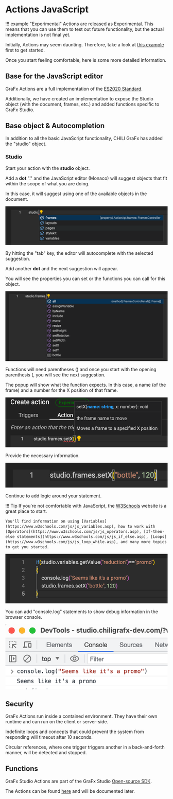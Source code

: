 # Actions JavaScript

!!! example "Experimental"
    Actions are released as Experimental.
    This means that you can use them to test out future functionality, but the actual implementation is not final yet.

Initially, Actions may seem daunting. Therefore, take a look at [this example](/GraFx-Studio/guides/actions/create/) first to get started.

Once you start feeling comfortable, here is some more detailed information.

## Base for the JavaScript editor

GraFx Actions are a full implementation of the [ES2020 Standard](https://262.ecma-international.org/11.0/).

Additionally, we have created an implementation to expose the Studio object (with the document, frames, etc.) and added functions specific to GraFx Studio.

## Base object & Autocompletion

In addition to all the basic JavaScript functionality, CHILI GraFx has added the "studio" object.

### Studio

Start your action with the **studio** object.

Add a **dot** "." and the JavaScript editor (Monaco) will suggest objects that fit within the scope of what you are doing.

In this case, it will suggest using one of the available objects in the document.

![screen](js1.png)

By hitting the "tab" key, the editor will autocomplete with the selected suggestion.

Add another **dot** and the next suggestion will appear.

You will see the properties you can set or the functions you can call for this object.

![screen](js2.png)

Functions will need parentheses () and once you start with the opening parenthesis (, you will see the next suggestion.

The popup will show what the function expects. In this case, a name (of the frame) and a number for the X position of that frame.

![screen](js3.png)

Provide the necessary information.

![screen](js4.png)

Continue to add logic around your statement.

!!! Tip
    If you're not comfortable with JavaScript, the [W3Schools](https://www.w3schools.com/js/default.asp) website is a great place to start.
    
    You'll find information on using [Variables](https://www.w3schools.com/js/js_variables.asp), how to work with [Operators](https://www.w3schools.com/js/js_operators.asp), [If-then-else statements](https://www.w3schools.com/js/js_if_else.asp), [Loops](https://www.w3schools.com/js/js_loop_while.asp), and many more topics to get you started.

![screen](js5.png)

You can add "console.log" statements to show debug information in the browser console.

![screen](js6.png)

## Security

GraFx Actions run inside a contained environment.
They have their own runtime and can run on the client or server-side.

Indefinite loops and concepts that could prevent the system from responding will timeout after 10 seconds.

Circular references, where one trigger triggers another in a back-and-forth manner, will be detected and stopped.

## Functions

GraFx Studio Actions are part of the GraFx Studio [Open-source SDK](https://github.com/chili-publish/studio-sdk).

The Actions can be found [here](https://github.com/chili-publish/studio-sdk/blob/main/types/Actions.d.ts) and will be documented later.